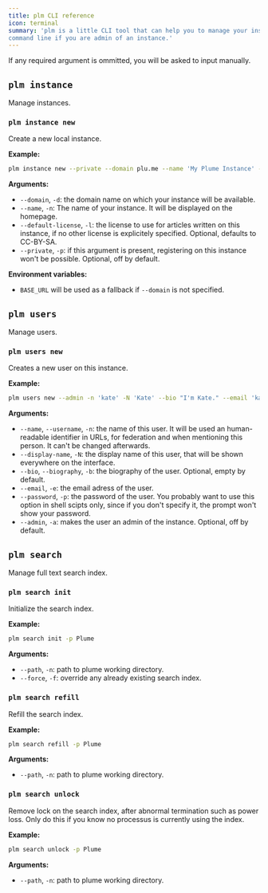```yaml
---
title: plm CLI reference
icon: terminal
summary: 'plm is a little CLI tool that can help you to manage your instance from the
command line if you are admin of an instance.'
---
```


If any required argument is ommitted, you will be asked to input manually.

## `plm instance`

Manage instances.

### `plm instance new`

Create a new local instance.

**Example:**

```bash
plm instance new --private --domain plu.me --name 'My Plume Instance' -l 'CC-BY'
```

**Arguments:**

- `--domain`, `-d`: the domain name on which your instance will be available.
- `--name`, `-n`: The name of your instance. It will be displayed on the homepage.
- `--default-license`, `-l`: the license to use for articles written on this instance, if no other license is explicitely specified. Optional, defaults to CC-BY-SA.
- `--private`, `-p`: if this argument is present, registering on this instance won't be possible. Optional, off by default.

**Environment variables:**

- `BASE_URL` will be used as a fallback if `--domain` is not specified.

## `plm users`

Manage users.

### `plm users new`

Creates a new user on this instance.

**Example:**

```bash
plm users new --admin -n 'kate' -N 'Kate' --bio "I'm Kate." --email 'kate@plu.me'
```

**Arguments:**

- `--name`, `--username`, `-n`: the name of this user. It will be used an human-readable identifier in URLs, for federation and when mentioning this person. It can't be changed afterwards.
- `--display-name`, `-N`: the display name of this user, that will be shown everywhere on the interface.
- `--bio`, `--biography`, `-b`: the biography of the user. Optional, empty by default.
- `--email`, `-e`: the email adress of the user.
- `--password`, `-p`: the password of the user. You probably want to use this option in shell scipts only, since if you don't specify it, the prompt won't show your password.
- `--admin`, `-a`: makes the user an admin of the instance. Optional, off by default.

## `plm search`

Manage full text search index.

### `plm search init`

Initialize the search index.

**Example:**

```bash
plm search init -p Plume
```

**Arguments:**

- `--path`, `-n`: path to plume working directory.
- `--force`, `-f`: override any already existing search index.

### `plm search refill`

Refill the search index.

**Example:**

```bash
plm search refill -p Plume
```

**Arguments:**

- `--path`, `-n`: path to plume working directory.

### `plm search unlock`

Remove lock on the search index, after abnormal termination such as power loss.
Only do this if you know no processus is currently using the index.

**Example:**

```bash
plm search unlock -p Plume
```

**Arguments:**

- `--path`, `-n`: path to plume working directory.
